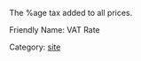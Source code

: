 The %age tax added to all prices.

Friendly Name: VAT Rate

Category: [site](ConfigurationManager#Main_Settings.md)
